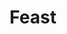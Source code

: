 ---
blog: https://feast.dev/blog/
git: https://github.com/feast-dev/feast
logohandle: feastdev
sort: feastdev
title: Feast
website: https://feast.dev/
---
